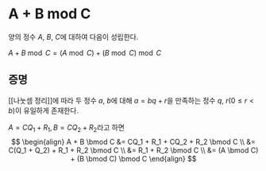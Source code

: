 # A + B mod C

양의 정수 $A$, $B$, $C$에 대하여 다음이 성립한다.

$A + B \bmod C = (A \bmod C) + (B \bmod C) \bmod C$

## 증명

[[나눗셈 정리]]에 따라 두 정수 $a$, $b$에 대해 $a = bq + r$을 만족하는 정수 $q$, $r (0 \le r \lt b)$이 유일하게 존재한다.

$A = CQ_1 + R_1, B = CQ_2 + R_2$라고 하면
$$
\begin{align}
A + B \bmod C
	&= CQ_1 + R_1 + CQ_2 + R_2 \bmod C \\
	&= C(Q_1 + Q_2) + R_1 + R_2 \bmod C \\
	&= R_1 + R_2 \bmod C \\
	&= (A \bmod C) + (B \bmod C) \bmod C
\end{align}
$$


